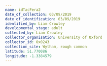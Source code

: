 ```yaml
---
name: idTacFera2
date_of_collection: 03/09/2019
date_of_identification: 03/09/2019
identified_by: Liam Crowley
developmental_stage: adult
collected_by: Liam Crowley
collector_organisation: University of Oxford
collector_id: Ox0243
collection_site: Wytham, rough common
latitude: 51.770086
longitude: -1.3384579
---
```

